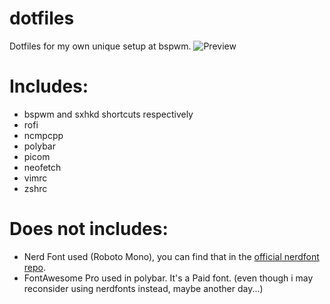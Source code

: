 # dotfiles
Dotfiles for my own unique setup at bspwm.
![Preview](https://cdn.discordapp.com/attachments/333674663815413760/671374834562891796/unknown.png)

# Includes:
- bspwm and sxhkd shortcuts respectively
- rofi
- ncmpcpp
- polybar
- picom
- neofetch
- vimrc
- zshrc

# Does not includes:

- Nerd Font used (Roboto Mono), you can find that in the [official nerdfont repo](https://github.com/ryanoasis/nerd-fonts).
- FontAwesome Pro used in polybar. It's a Paid font. (even though i may reconsider using nerdfonts instead, maybe another day...)
